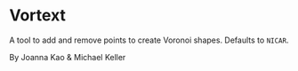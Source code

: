 # Vortext

A tool to add and remove points to create Voronoi shapes. Defaults to `NICAR`.

By Joanna Kao & Michael Keller

